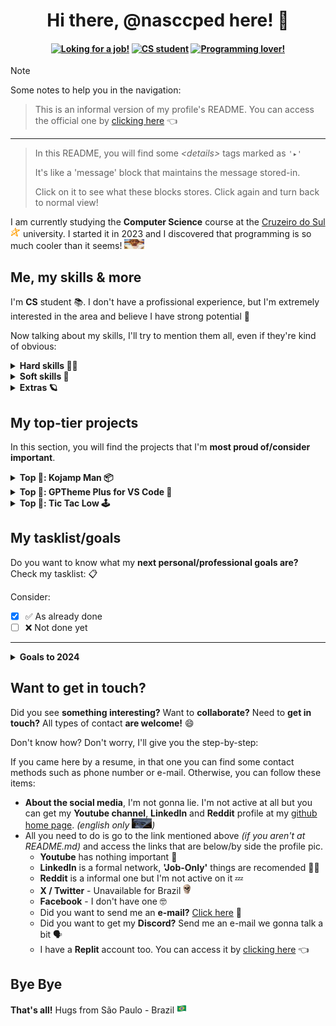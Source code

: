<!-- title and ----------------------------------------------------->
<h1 align="center">Hi there, @nasccped here! 👋</h1>

<!-- some centered badges -->
<h4 align="center">

[![Loking for a job!][loking-for-a-job-badge]](#)
[![CS student][student-badge]](#)
[![Programming lover!][prog-lov-badge]](#)

</h4>

<!-- some tips -->
> [!NOTE]
>
> Some notes to help you in the navigation:
>
> > This is an informal version of my profile's README. You can
> > access the official one by [clicking here][github-profile-link] 👈
>
> ---
>
> > In this README, you will find some _&lt;details&gt;_ tags marked as
> > `'▸'`
> >
> > It's like a 'message' block that maintains the message stored-in.
> >
> > Click on it to see what these blocks stores. Click again and turn
> > back to normal view!


<!-- description text ---------------------------------------------->
I am currently studying the **Computer Science** course at the
[Cruzeiro do Sul <img
src="./assets/logo-cruzeiro_do_sul.png"
style="height: 1rem"
alt="Cruzeiro do Sul logo">][cruzeiro-do-sul-link] university. I
started it in 2023 and I discovered that programming is so much
cooler than it seems! <img
src="./assets/random-surprised_guy.jpg"
style="height: 1rem; width: 2rem"
alt="surprised guy">



<!-- self explanatory ---------------------------------------------->
Me, my skills & more
--------------------

I'm **CS** student 📚. I don't have a profissional experience, but I'm
extremely interested in the area and believe I have strong
potential 🔭

Now talking about my skills, I'll try to mention them all, even if
they're kind of obvious:

<details>

<summary><strong>Hard skills 👷‍♂️</strong></summary><br>

- **Algorithms practices:** by learning programming, obviously I
learned how to structure an algorithm, its procedures, performing and
_'prettyness'_ of it 🔁
- **Data structure:** I've learned how to create, use and manipulate
different data types, _primitive ones_ (chars, numerics), _complex_
(arrays, list, linked list, stacks) and I'm still _learning others_
(binary tree, binary search tree, etc) 🧑‍🔬
- **Low level concept:** at **CS College**, I've learned a bunch of
concepts aplieds to [C lang][c-lang-link], such as pointers &
references, memory allocation ( <img src="./assets/random-skull.png"
style="height: 1rem" alt="dude"> 👈 by the way), **C** files and
**Header** files
- **Databases:** Relational database was learned too ([MySQL 🐬
only][mysql-link]), his concept and uses
- **OOP paradigm:** object-oriented programming and his concepts
(classes, objects, methods, attributes, inheritance, abstraction,
etc.) has been learned 🐕 (it was learned using [Java][java-link]
but works in any OOP Lang xD)
- **Web development and server integration:** I've learned a lil' bit
about vanilla HTML, CSS and JavaScript. I'm not a big fan of it but I
have a good idea of how they work 🌐. Also, learned how to integrate a
_'server-kind'_ to web pages using MySQL, PHP and a Apache, XAMPP
WampServer (☝️ this guy don't like web but want to learn a framework)
- **Versioning practices:** versioning projects during the
development it's one of the most important tasks to turn into a good
programmer. I have a good understanding about versioning 🏷️,
colaborating 🫂 and similars.

</details>

<details>

<summary><strong>Soft skills 🧠</strong></summary><br>

- **Analytical/critical thinking:** skill developed almost
automatically when we study programming, also, very important to
problem solving. 🎯
- **Self-didaction & constant learning:** When it comes to
technology, all the information we need is available on the internet.
Knowing how to make the most of it is essential to becoming a
successful programmer! 🧑‍💻
- **Problem Solving:** previously mentioned, problem solving is
basically the reason the programmer exists. Little time is spent
building new things but a lot is spent repairing the old ones. 🕰️
- **Comunication:** Regardless of the area in which you work, you
will only be able to be a good professional if you are able to
create, explain and support your ideas and arguments. Knowing how to
convince others through communication proves a lot about your
potential. 🗿

</details>

<details>

<summary><strong>Extras 🪐</strong></summary><br>

Things that are not so import but I still like to mention! 🗣️

Technologies that I have already had contact with:
- Python 🐍
- C 📠
- Java ☕
- Kotlin 🏝️
- MySQL 🐬
- Scripts 📓 _(Bash & Powershell)_
- Makefiles ⚒️
- Web 🌐 _(HTML, CSS, JS)_
- Rust 🦀 _(I'm still learning)_
- PHP 🐘
- Git 🏷️

What I like? _(job related)_
- programming ⌨️ _(obviously)_
- learn new things 📚
- beat my tasks ✅
- have my potential recognized 💪
- develop really, really, **REALLY** cool things 🎁
- contribute with all people around me 🤝

What I like too? _(non job related)_
- my friends 🫂
- draws ✏️
- arts 🖼️
- some games 🕹️
- music production 🎺
- animals 🦜

Not so important but some people say that I'm **funny** and
**responsible.** They like having me around 🗿

</details>



<!-- dedicated to my personal projects ----------------------------->
My top-tier projects
--------------------

<!-- details from projects table -->
In this section, you will find the projects that I'm **most proud
of/consider important**.

<!-- kojamp man -->
<details>

<summary><strong>Top 🥇: Kojamp Man 📦</strong></summary><br>

**Kojamp Man** is a **Kotlin 🏝️** and **Java ☕** Project Manager (like
[Gradle 🐘][gradle-link]) in a _'noob'_ version. While Gradle and
[Maven 🪶][maven-link] generates a giant environment to compile, run
and debug the project, Kojamp Man just generates the basic content
(`.git/`, `src/`, `Makefile`) to develope and run your project as
an academic one or something related 🏫

The project is currently at the beggining and receiving updates time
by time. You can get more info at the
[official github repository 🔗][kojamp-man-link]

</details>

<!-- gptheme plus -->
<details>

<summary><strong>Top 🥈: GPTheme Plus for VS Code 🎨</strong></summary><br>

**GPTheme Plus for VS Code** is a VS Code colorscheme extension based
on [Chat GPT][chat-gpt-link] code view. It's not a big achievement,
but I was proud of it 🫡

A short while ago, I started using [Neovim][neovim-link] as my **IDE**
and this made me work less on this project 🙁, but you can still get
more information by accessing the
[official github repository 👥][gptheme-plus-github-link] or the
[vscode marketplace 🛒][gptheme-plus-mrktplc-link] too...

</details>

<!-- tic tac low -->
<details>

<summary><strong>Top 🥉: Tic Tac Low 🕹️</strong></summary><br>

**Tic Tac Low** is a self-challenge game proposal inspired on the
`Tic Tac Toe` _(My first solo game developed at CS school)_. Read until
the end. It Worth 🥹

At first, I wanted to develop a game, but with some restrictions:

- Make a game in _Pygame_, _Java_, _Unreal_, _..._ it's easy a lot 💤.
Dude, I'm not a _programmer_ 👶, I'm a _**PRO**-grammer_ 🗿. I want to
do this **in the hardest lang that I've learned**. _(C was choosen
<img src="./assets/random-guy_at_war.gif"
style="height: 1rem; widht: 2rem"
alt="goofy war meme">)_
- **Libs**? **Generate window**? **Dependencies**? The only
dependency here will be the **binary**. The rest will be coded 🗿
- Everything will be **visualized** and **accessed** by the terminal
window. The game **is simple**, the implementation **is hard**.
That's the deal 🗿

So... **what's the problem? 🤓**

When I started the [Kojamp Man 📦][kojamp-man-link] development, I
ended up _leaving this project aside for a while_ ~~(the difficulty
in development also contributed)~~. I don't know if I'll go back to
developing this project any time soon, but I **intend to finish it
someday!** <img src="./assets/random-theres_a_starman.png"
style="height: 1rem; width: 2rem"
alt="there's a starman">

You can go to the project repo by clicking
[here][tic-tac-low-repo-link].

</details>



<!-- personal task list -------------------------------------------->
My tasklist/goals
-----------------

Do you want to know what my **next personal/professional goals are?**
Check my tasklist: 📋


Consider:
- [X] ✅ As already done
- [ ] ❌ Not done yet

---

<details>

<summary><strong>Goals to 2024</strong></summary><br>

- [X] Upload my first official VS Code extension 🧩
- [ ] Do several updates to [Kojamp Man][kojamp-man-link] project 🪛
- [ ] Get my first job as a programmer or something related 👨‍🏭
- [ ] Start a in-depth Rust-lang learning 🦀
- [ ] Maybe, turn back to [Tic Tac Low][tic-tac-low-repo-link] development 🕹️

</details>



<!-- contact ------------------------------------------------------->
Want to get in touch?
---------------------

Did you see **something interesting?** Want to **collaborate?** Need
to **get in touch?** All types of contact **are welcome!** 😄

Don't know how? Don't worry, I'll give you the step-by-step:

If you came here by a resume, in that one you can find some contact
methods such as phone number or e-mail. Otherwise, you can follow
these items:

- **About the social media**, I'm not gonna lie. I'm not active at
all but you can get my **Youtube channel**, **LinkedIn** and
**Reddit** profile at my [github home page][github-profile-link].
_(english only <img src="./assets/random-no_something_meme.jpg"
style="height: 1rem; width: 2rem"
alt="no english?">)_
- All you need to do is go to the link mentioned above _(if you
aren't at README.md)_ and access the links that are below/by side the
profile pic.
  - **Youtube** has nothing important 🤷
  - **LinkedIn** is a formal network, **'Job-Only'** things are
  recomended 🧑‍💼
  - **Reddit** is a informal one but I'm not active on it 💤
  - **X / Twitter** - Unavailable for Brazil <img
src="./assets/random-skull.png"
style="height: 1rem"
alt="dude...">
  - **Facebook** - I don't have one 🤓
  - Did you want to send me an **e-mail?**
[Click here][send-email-template] 📩
  - Did you want to get my **Discord?** Send me an e-mail we gonna
talk a bit 🗣️
  - I have a **Replit** account too. You can access it by
[clicking here][replit-profile-link] 👈



<!-- bye bye ------------------------------------------------------->
Bye Bye
-------

**That's all!** Hugs from São Paulo - Brazil
<img src="./assets/flag-brazil.png"
style="height: 1rem"
alt="Brazil flag">



<!-- md link-shorts ------------------------------------------------->

<!-- badges -->
[loking-for-a-job-badge]: https://img.shields.io/badge/loking_for_a_job!-0175C2?style=for-the-badge&logo=SearXNG&logoColor=white
[student-badge]: https://img.shields.io/badge/cs_student-FF9900?style=for-the-badge&logo=Amazon-EC2&logoColor=white
[prog-lov-badge]: https://img.shields.io/badge/programming_lover-DE3141?style=for-the-badge&logo=GNOME-Terminal&logoColor=white

<!-- links -->
[cruzeiro-do-sul-link]: https://www.cruzeirodosul.edu.br/
[c-lang-link]: https://www.w3schools.com/c/c_intro.php
[mysql-link]: https://www.mysql.com/
[java-link]: https://www.oracle.com/java/
[gradle-link]: https://gradle.org/
[maven-link]: https://maven.apache.org/
[kojamp-man-link]: https://github.com/nasccped/kojamp-man
[chat-gpt-link]: https://openai.com/chatgpt/
[neovim-link]: https://neovim.io/
[gptheme-plus-github-link]: https://github.com/nasccped/vsc-gptheme-plus-extension
[gptheme-plus-mrktplc-link]: https://marketplace.visualstudio.com/items?itemName=nascc.gptheme-plus
[tic-tac-low-repo-link]: https://github.com/nasccped/tic-tac-low
[github-profile-link]: https://github.com/nasccped
[send-email-template]: mailto:pdbt.contact@gmail.com?subject=Put%20the%20Message%20title%20here%20%E2%9C%8D%EF%B8%8F&body=Don't%20forget%20to%20add...%20well...%20the%20message%20%F0%9F%98%85
[replit-profile-link]: https://replit.com/@nasccped
